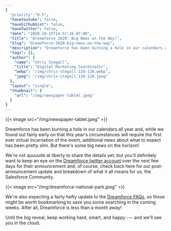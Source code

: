 ```yaml
---
{
  "priority":"0.5",
  "haveYoutube": false,
  "haveGithubGist": false,
  "haveTwitter": false,
  "date": "2020-10-15T14:57:16-07:00",
  "title": "Dreamforce 2020: Big News on the Way!",
  "Slug": "dreamforce-2020-big-news-on-the-way",
  "description": "Dreamforce has been burning a hole in our calendars all year and, while we found out fairly early on that this year’s circumstances will…",
  "tags": [],
  "author": {
    "name": "Chris Stegall",
    "title": "Digital Marketing Coordinator",
    "webp": "/img/chris-stegall_128-128.webp",
    "jpeg": "/img/chris-stegall_128-128.jpeg"
  },
  "layout": "single",
  "thumbnail": {
    "url": "/img/newspaper-tablet.jpeg"
  }
}
---
```



{{< image src="/img/newspaper-tablet.jpeg" >}}

Dreamforce has been burning a hole in our calendars all year and, while we found out fairly early on that this year's circumstances will require the first ever virtual incarnation of the event, additional news about what to expect has been pretty slim. But there's some big news on the horizon!

We're not quuuuite at liberty to share the details yet, but you'll definitely want to keep an eye on the [Dreamforce twitter account](http://www.twitter.com/dreamforce) over the next few days for their announcement and, of course, check back here for our post-announcement update and breakdown of what it all means for us, the Salesforce Community.

{{< image src="/img/dreamforce-national-park.jpeg" >}}

We're also expecting a fairly hefty update to the [Dreamforce FAQs](https://www.salesforce.com/dreamforce/faq/), so those might be worth bookmarking to save you some searching in the coming weeks. After all, Dreamforce is less than a month away!

Until the big reveal, keep working hard, smart, and happy --- and we'll see you in the cloud.
